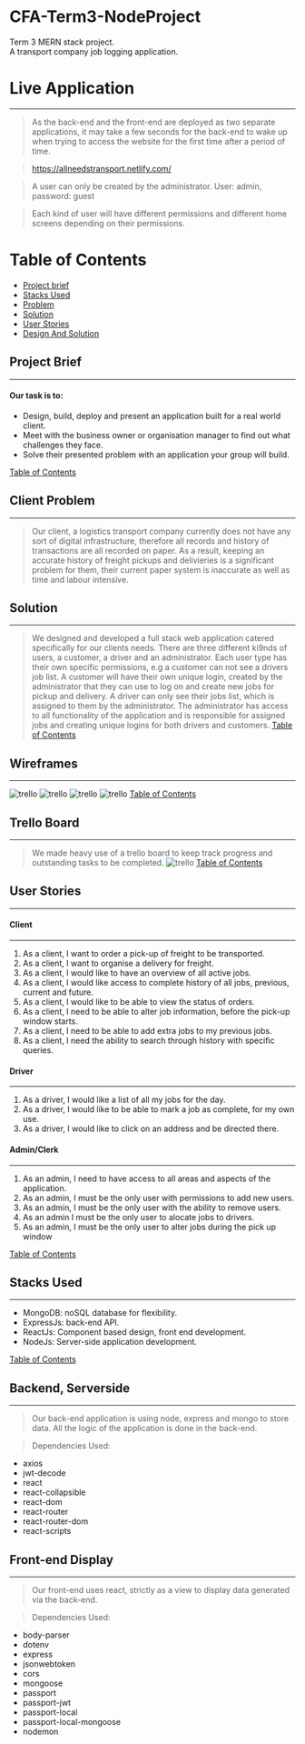 # CFA-Term3-NodeProject
Term 3 MERN stack project.<br>
A transport company job logging application.

# Live Application
***
> As the back-end and the front-end are deployed as two separate applications, it may take a few seconds for the back-end to wake up when trying to access the website for the first time after a period of time.

> https://allneedstransport.netlify.com/

> A user can only be created by the administrator. User: admin,  password: guest

> Each kind of user will have different permissions and different home screens depending on their permissions.


# Table of Contents

* [Project brief](#project-brief)
* [Stacks Used](#stacks-used)
* [Problem](#client-problem)
* [Solution](#solution)
* [User Stories](#user-stories)
* [Design And Solution](#wireframes)


## Project Brief
***
#### Our task is to: 
* Design, build, deploy and present an application built for a real world client.
* Meet with the business owner or organisation manager to find out what challenges they face.
* Solve their presented problem with an application your group will build.

[Table of Contents](#table-of-contents)

## Client Problem 
***
> Our client, a logistics transport company currently does not have any sort of digital infrastructure, therefore all records and history of transactions are all recorded on paper. As a result, keeping an accurate history of freight pickups and delivieries is a significant problem for them, their current paper system is inaccurate as well as time and labour intensive. 


## Solution 
*** 
> We designed and developed a full stack web application catered specifically for our clients needs. There are three different ki9nds of users, a customer, a driver and an administrator. Each user type has their own specific permissions, e.g a customer can not see a drivers job list. A customer will have their own unique login, created by the administrator that they can use to log on and create new jobs for pickup and delivery. A driver can only see their jobs list, which is assigned to them by the administrator. 
The administrator has access to all functionality of the application and is responsible for assigned jobs and creating unique logins for both drivers and customers.
[Table of Contents](#table-of-contents)

## Wireframes
*** 
![trello](/lib/wire1.png)
![trello](/lib/wire2.png)
![trello](/lib/wire3.png)
![trello](/lib/login.png)
[Table of Contents](#table-of-contents)

## Trello Board
*** 
> We made heavy use of a trello board to keep track progress and outstanding tasks to be completed.
![trello](/lib/trello.png)
[Table of Contents](#table-of-contents)


## User Stories 
***
#### Client 
***
1. As a client, I want to order a pick-up of freight to be transported.
2. As a client, I want to organise a delivery for freight.
3. As a client, I would like to have an overview of all active jobs.
4. As a client, I would like access to complete history of all jobs, previous, current and future.
5. As a client, I would like to be able to view the status of orders.
6. As a client, I need to be able to alter job information, before the pick-up window starts.
7. As a client, I need to be able to add extra jobs to my previous jobs.
8. As a client, I need the ability to search through history with specific queries.


#### Driver 
***
1. As a driver, I would like a list of all my jobs for the day.
2. As a driver, I would like to be able to mark a job as complete, for my own use.
3. As a driver, I would like to click on an address and be directed there.


#### Admin/Clerk 
*** 
1. As an admin, I need to have access to all areas and aspects of the application.
2. As an admin, I must be the only user with permissions to add new users.
3. As an admin, I must be the only user with the ability to remove users.
4. As an admin I must be the only user to alocate jobs to drivers.
5. As an admin, I must be the only user to alter jobs during the pick up window


[Table of Contents](#table-of-contents)

## Stacks Used 
***
* MongoDB: noSQL database for flexibility.
* ExpressJs: back-end API.
* ReactJs: Component based design, front end development.
* NodeJs: Server-side application development.

[Table of Contents](#table-of-contents)

## Backend, Serverside
***
> Our back-end application is using node, express and mongo to store data. All the logic of the application is done in the back-end. 

> Dependencies Used: <br>
   *  axios<br>
   *  jwt-decode<br>
   *  react<br>
   *  react-collapsible<br>
   *  react-dom<br>
   *  react-router<br>
   *  react-router-dom<br>
   *  react-scripts<br>

## Front-end Display
***
> Our front-end uses react, strictly as a view to display data generated via the back-end. 

> Dependencies Used:<br>

  * body-parser<br>
  * dotenv<br>
  * express<br>
  * jsonwebtoken<br>
  * cors<br>
  * mongoose<br>
  * passport<br>
  * passport-jwt<br>
  * passport-local<br>
  * passport-local-mongoose<br>
  * nodemon<br>














